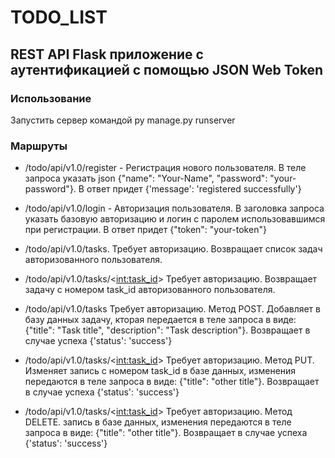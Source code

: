 # TODO_LIST


## REST API Flask приложение с аутентификацией с помощью JSON Web Token


### Использование
Запустить сервер командой py manage.py runserver


### Маршруты
- /todo/api/v1.0/register - Регистрация нового пользователя. В теле запроса указать 
  json {"name": "Your-Name", "password": "your-password"}. В ответ придет {'message': 'registered successfully'}
  
- /todo/api/v1.0/login - Авторизация пользователя. В заголовка запроса указать базовую авторизацию
  и логин с паролем использовавшимся при регистрации. В ответ придет {"token": "your-token"}
  
- /todo/api/v1.0/tasks. Требует авторизацию. Возвращает список задач авторизованного пользователя.

- /todo/api/v1.0/tasks/<<int:task_id>> Требует авторизацию. Возвращает задачу с номером task_id авторизованного пользователя.

- /todo/api/v1.0/tasks Требует авторизацию. Метод POST. Добавляет в базу данных задачу, кторая передается в теле запроса в виде:
{"title": "Task title", "description": "Task description"}. Возвращает в случае успеха {'status': 'success'}
  
- /todo/api/v1.0/tasks/<<int:task_id>> Требует авторизацию. Метод PUT. Изменяет запись с номером task_id в базе данных, изменения передаются в теле запроса в виде:
{"title": "other title"}. Возвращает в случае успеха {'status': 'success'}
  
- /todo/api/v1.0/tasks/<<int:task_id>> Требует авторизацию. Метод DELETE.  запись в базе данных, изменения передаются в теле запроса в виде:
{"title": "other title"}. Возвращает в случае успеха {'status': 'success'}


